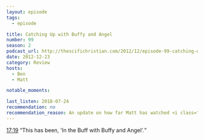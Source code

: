 ```yaml
---
layout: episode
tags:
  - episode

title: Catching Up with Buffy and Angel
number: 99
season: 2
podcast_url: http://thescifichristian.com/2012/12/episode-99-catching-up-with-buffy-and-angel/
date: 2012-12-23
category: Review
hosts:
  - Ben
  - Matt

notable_moments:

last_listen: 2018-07-24
recommendation: no
recommendation_reason: An update on how far Matt has watched <i class="work-title">Buffy</i> and <i class="work-title">Angel</i>. Skip unless you're really into those shows.
---
```


<div class="quote">
  <a class="timestamp tag is-medium is-rounded is-primary" href="#t=00:17:19">17:19</a>
  <q class="ben">This has been, 'In the Buff with Buffy and Angel'.</q>
</div>
